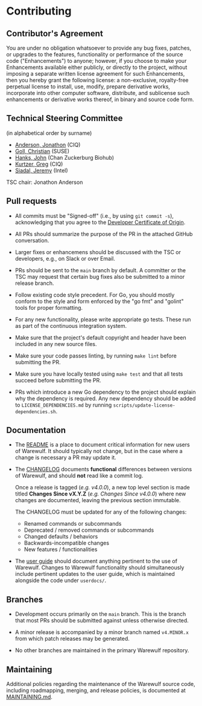# Contributing

## Contributor's Agreement

You are under no obligation whatsoever to provide any bug fixes,
patches, or upgrades to the features, functionality or performance of
the source code ("Enhancements") to anyone; however, if you choose to
make your Enhancements available either publicly, or directly to the
project, without imposing a separate written license agreement for
such Enhancements, then you hereby grant the following license: a
non-exclusive, royalty-free perpetual license to install, use, modify,
prepare derivative works, incorporate into other computer software,
distribute, and sublicense such enhancements or derivative works
thereof, in binary and source code form.

## Technical Steering Committee

(in alphabetical order by surname)

- [Anderson, Jonathon](janderson@ciq.com) (CIQ)
- [Goll, Christian](cgoll@suse.de) (SUSE)
- [Hanks, John](griznog@gmail.com) (Chan Zuckerburg Biohub)
- [Kurtzer, Greg](gmk@ciq.com) (CIQ)
- [Siadal, Jeremy](jeremy.c.siadal@intel.com) (Intel)

TSC chair: Jonathon Anderson

## Pull requests

- All commits must be "Signed-off" (i.e., by using `git commit -s`),
  acknowledging that you agree to the [Developer Certificate of
  Origin](DCO.txt).

- All PRs should summarize the purpose of the PR in the attached
  GitHub conversation.

- Larger fixes or enhancemens should be discussed with the TSC or
  developers, e.g., on Slack or over Email.

- PRs should be sent to the `main` branch by default. A committer or
  the TSC may request that certain bug fixes also be submitted to a
  minor release branch.

- Follow existing code style precedent. For Go, you should mostly
  conform to the style and form enforced by the "go fmt" and "golint"
  tools for proper formatting.

- For any new functionality, please write appropriate go tests. These
  run as part of the continuous integration system.

- Make sure that the project's default copyright and header have been
  included in any new source files.

- Make sure your code passes linting, by running `make lint` before
  submitting the PR.

- Make sure you have locally tested using `make test` and that all
  tests succeed before submitting the PR.

- PRs which introduce a new Go dependency to the project should
  explain why the dependency is required. Any new dependency should be
  added to `LICENSE_DEPENDENCIES.md` by running
  `scripts/update-license-dependencies.sh`.
  
## Documentation

- The [README](README.md) is a place to document critical information
  for new users of Warewulf. It should typically not change, but in
  the case where a change is necessary a PR may update it.
  
- The [CHANGELOG](CHANGELOG.md) documents **functional** differences
  between versions of Warewulf, and should **not** read like a commit
  log.

  Once a release is tagged (*e.g.  v4.0.0*), a new top level section
  is made titled **Changes Since vX.Y.Z** (*e.g. Changes Since
  v4.0.0*) where new changes are documented, leaving the previous
  section immutable.

  The CHANGELOG must be updated for any of the following changes:
  - Renamed commands or subcommands
  - Deprecated / removed commands or subcommands
  - Changed defaults / behaviors
  - Backwards-incompatible changes
  - New features / functionalities

- The [user guide](https://warewulf.org/docs/) should document
  anything pertinent to the use of Warewulf. Changes to Warewulf
  functionality should simultaneously include pertinent updates to the
  user guide, which is maintained alongside the code under
  `userdocs/`.

## Branches

- Development occurs primarily on the `main` branch. This is the
  branch that most PRs should be submitted against unless otherwise
  directed.

- A minor release is accompanied by a minor branch named `v4.MINOR.x`
  from which patch releases may be generated.

- No other branches are maintained in the primary Warewulf repository.

## Maintaining

Additional policies regarding the maintenance of the Warewulf source
code, including roadmapping, merging, and release policies, is
documented at [MAINTAINING.md](MAINTAINING.md).
